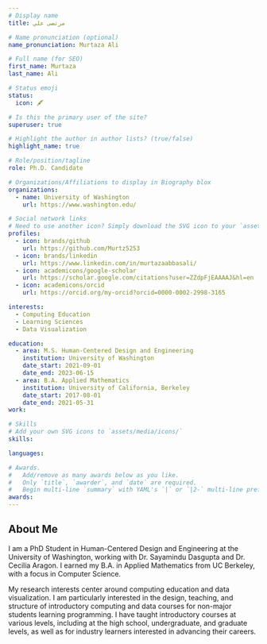 ```yaml
---
# Display name
title: مرتضى علي

# Name pronunciation (optional)
name_pronunciation: Murtaza Ali

# Full name (for SEO)
first_name: Murtaza
last_name: Ali

# Status emoji
status:
  icon: 🖋

# Is this the primary user of the site?
superuser: true

# Highlight the author in author lists? (true/false)
highlight_name: true

# Role/position/tagline
role: Ph.D. Candidate

# Organizations/Affiliations to display in Biography blox
organizations:
  - name: University of Washington
    url: https://www.washington.edu/

# Social network links
# Need to use another icon? Simply download the SVG icon to your `assets/media/icons/` folder.
profiles:
  - icon: brands/github
    url: https://github.com/Murtz5253
  - icon: brands/linkedin
    url: https://www.linkedin.com/in/murtazaabbasali/
  - icon: academicons/google-scholar
    url: https://scholar.google.com/citations?user=ZZdpFjEAAAAJ&hl=en
  - icon: academicons/orcid
    url: https://orcid.org/my-orcid?orcid=0000-0002-2998-3165

interests:
  - Computing Education
  - Learning Sciences
  - Data Visualization

education:
  - area: M.S. Human-Centered Design and Engineering
    institution: University of Washington
    date_start: 2021-09-01
    date_end: 2023-06-15
  - area: B.A. Applied Mathematics
    institution: University of California, Berkeley
    date_start: 2017-08-01
    date_end: 2021-05-31
work:

# Skills
# Add your own SVG icons to `assets/media/icons/`
skills:

languages:

# Awards.
#   Add/remove as many awards below as you like.
#   Only `title`, `awarder`, and `date` are required.
#   Begin multi-line `summary` with YAML's `|` or `|2-` multi-line prefix and indent 2 spaces below.
awards:
---
```


## About Me

I am a PhD Student in Human-Centered Design and Engineering at the University of Washington, working with Dr. Sayamindu Dasgupta and Dr. Cecilia Aragon. I earned my B.A. in Applied Mathematics from UC Berkeley, with a focus in Computer Science.

My research interests center around computing education and data visualization. I am particularly interested in the design, teaching, and structure of introductory computing and data courses for non-major students learning programming. I have taught introductory courses at various levels, including at the high school, undergraduate, and graduate levels, as well as for industry learners interested in advancing their careers.
